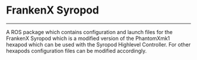 # FrankenX Syropod

---

A ROS package which contains configuration and launch files for the FrankenX Syropod which is a modified version of the PhantomXmk1 hexapod which can be used with the Syropod Highlevel Controller. For other hexapods configuration files can be modified accordingly.
